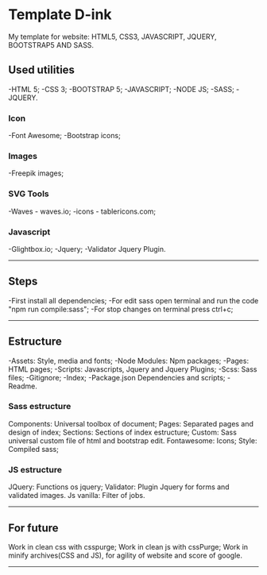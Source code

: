# Template D-ink
My template for website: HTML5, CSS3, JAVASCRIPT, JQUERY, BOOTSTRAP5 AND SASS.


## Used utilities
-HTML 5;
-CSS 3;
-BOOTSTRAP 5;
-JAVASCRIPT;
-NODE JS;
-SASS;
-JQUERY.

### Icon
-Font Awesome;
-Bootstrap icons;

### Images
-Freepik images;

### SVG Tools
-Waves - waves.io;
-icons - tablericons.com;

### Javascript
-Glightbox.io;
-Jquery;
    -Validator Jquery Plugin.

-----------------------------------------------------------
## Steps
-First install all dependencies;
-For edit sass open terminal and run the code "npm run compile:sass";
-For stop changes on terminal press ctrl+c;

-----------------------------------------------------------
## Estructure
-Assets:
    Style, media and fonts;
-Node Modules:
    Npm packages;
-Pages:
    HTML pages;
-Scripts:
    Javascripts, Jquery and Jquery Plugins;
-Scss:
    Sass files;
-Gitignore;
-Index;
-Package.json
    Dependencies and scripts;
-Readme.

### Sass estructure
Components: Universal toolbox of document;
Pages: Separated pages and design of index;
Sections: Sections of index estructure;
Custom: Sass universal custom file of html and bootstrap edit.
Fontawesome: Icons;
Style: Compiled sass; 

### JS estructure
JQuery: Functions os jquery;
Validator: Plugin Jquery for forms and validated images.
Js vanilla: Filter of jobs.

-----------------------------------------------------------
## For future
Work in clean css with csspurge;
Work in clean js with cssPurge;
Work in minify archives(CSS and JS), for agility of website and score of google.

-----------------------------------------------------------
